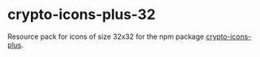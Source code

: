 # crypto-icons-plus-32

Resource pack for icons of size 32x32 for the npm package [crypto-icons-plus](https://github.com/Isaac-the-Man/crypto-icons-plus).